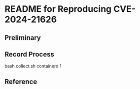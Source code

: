 # README for Reproducing CVE-2024-21626

## Preliminary

## Record Process

bash collect.sh containerd 1

## Reference